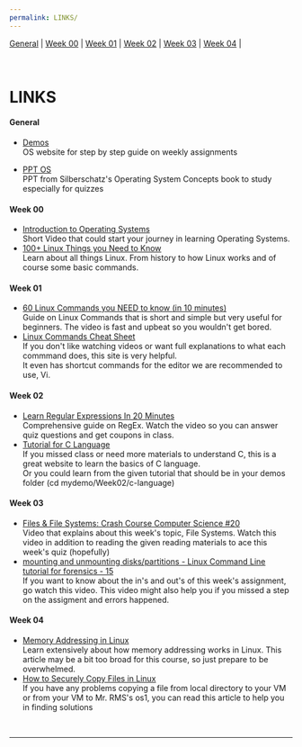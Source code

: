 ```yaml
---
permalink: LINKS/
---
```


[General](#general) | 
[Week 00](#week-00) | 
[Week 01](#week-01) | 
[Week 02](#week-02) |
[Week 03](#week-03) |
[Week 04](#week-04) |

<br>

# LINKS

#### General

* [Demos](https://demos.vlsm.org/)
<br> OS website for step by step guide on weekly assignments

* [PPT OS](https://codex.cs.yale.edu/avi/os-book/OS10/slide-dir/)
<br>PPT from Silberschatz's Operating System Concepts book to study especially for quizzes

#### Week 00

* [Introduction to Operating Systems](https://www.youtube.com/watch?v=vBURTt97EkA)
<br>Short Video that could start your journey in learning Operating Systems.
* [100+ Linux Things you Need to Know](https://www.youtube.com/watch?v=LKCVKw9CzFo)
<br>Learn about all things Linux. From history to how Linux works and of course some basic commands.

#### Week 01
* [60 Linux Commands you NEED to know (in 10 minutes)](https://www.youtube.com/watch?v=gd7BXuUQ91w)
<br>Guide on Linux Commands that is short and simple but very useful for beginners. The video is fast and upbeat so you wouldn't get bored.
* [Linux Commands Cheat Sheet](https://www.geeksforgeeks.org/linux-commands-cheat-sheet/)
<br>If you don't like watching videos or want full explanations to what each commmand does, this site is very helpful.
<br>It even has shortcut commands for the editor we are recommended to use, Vi.

#### Week 02
* [Learn Regular Expressions In 20 Minutes](https://www.youtube.com/watch?v=rhzKDrUiJVk)
<br>Comprehensive guide on RegEx. Watch the video so you can answer quiz questions and get coupons in class. 
* [Tutorial for C Language](https://www.w3schools.com/c/)
<br>If you missed class or need more materials to understand C, this is a great website to learn the basics of C language.
<br>Or you could learn from the given tutorial that should be in your demos folder (cd mydemo/Week02/c-language)

#### Week 03
* [Files & File Systems: Crash Course Computer Science #20](https://www.youtube.com/watch?v=KN8YgJnShPM)
<br>Video that explains about this week's topic, File Systems. Watch this video in addition to reading the given reading materials to ace this week's quiz (hopefully)
* [mounting and unmounting disks/partitions - Linux Command Line tutorial for forensics - 15](https://www.youtube.com/watch?v=F-a_BBAGfkE)
<br>If you want to know about the in's and out's of this week's assignment, go watch this video. This video might also help you if you missed a step on the assigment and errors happened.

#### Week 04
* [Memory Addressing in Linux](https://notes.shichao.io/utlk/ch2/#handling-the-hardware-cache-and-the-tlb)
<br>Learn extensively about how memory addressing works in Linux. This article may be a bit too broad for this course, so just prepare to be overwhelmed.
* [How to Securely Copy Files in Linux](https://www.geeksforgeeks.org/scp-command-in-linux-with-examples/)
<br>If you have any problems copying a file from local directory to your VM or from your VM to Mr. RMS's os1, you can read this article to help you in finding solutions

<br>
<hr>

